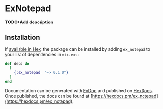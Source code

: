 # ExNotepad

**TODO: Add description**

## Installation

If [available in Hex](https://hex.pm/docs/publish), the package can be installed
by adding `ex_notepad` to your list of dependencies in `mix.exs`:

```elixir
def deps do
  [
    {:ex_notepad, "~> 0.1.0"}
  ]
end
```

Documentation can be generated with [ExDoc](https://github.com/elixir-lang/ex_doc)
and published on [HexDocs](https://hexdocs.pm). Once published, the docs can
be found at [https://hexdocs.pm/ex_notepad](https://hexdocs.pm/ex_notepad).

